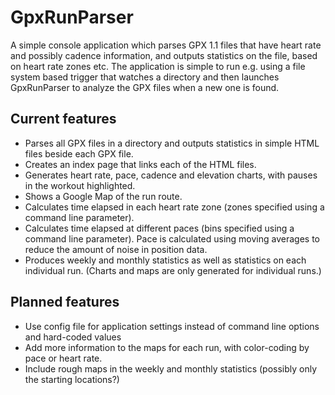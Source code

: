 ﻿GpxRunParser
============

A simple console application which parses GPX 1.1 files that have heart rate and possibly cadence information, and outputs statistics on the file, based on heart rate zones etc. The application is simple to run e.g. using a file system based trigger that watches a directory and then launches GpxRunParser to analyze the GPX files when a new one is found.

Current features
----------------

* Parses all GPX files in a directory and outputs statistics in simple HTML files beside each GPX file.
* Creates an index page that links each of the HTML files.
* Generates heart rate, pace, cadence and elevation charts, with pauses in the workout highlighted.
* Shows a Google Map of the run route.
* Calculates time elapsed in each heart rate zone (zones specified using a command line parameter).
* Calculates time elapsed at different paces (bins specified using a command line parameter). Pace is calculated using moving averages to reduce the amount of noise in position data.
* Produces weekly and monthly statistics as well as statistics on each individual run. (Charts and maps are only generated for individual runs.)


Planned features
----------------

* Use config file for application settings instead of command line options and hard-coded values
* Add more information to the maps for each run, with color-coding by pace or heart rate.
* Include rough maps in the weekly and monthly statistics (possibly only the starting locations?)

